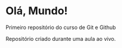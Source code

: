 # Olá, Mundo!
 Primeiro repositório do curso de Git e Github

 Repositório criado durante uma aula ao vivo.
